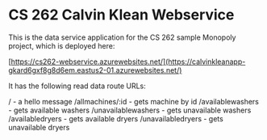 # CS 262 Calvin Klean Webservice

This is the data service application for the CS 262 sample Monopoly project, which is deployed here:

[https://cs262-webservice.azurewebsites.net/](https://calvinkleanapp-gkard6gxf8g8d6em.eastus2-01.azurewebsites.net/)

It has the following read data route URLs:

/ - a hello message 
/allmachines/:id - gets machine by id 
/availablewashers - gets available washers 
/unavailablewashers - gets unavailable washers 
/availabledryers - gets available dryers 
/unavailabledryers - gets unavailable dryers

